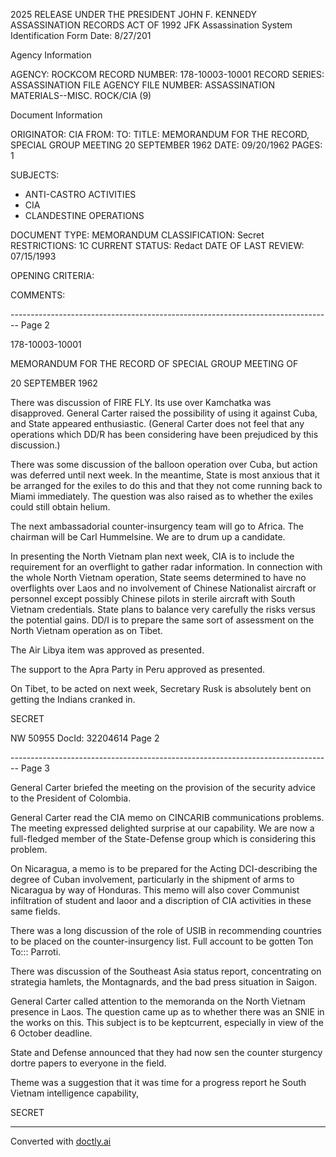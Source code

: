 2025 RELEASE UNDER THE PRESIDENT JOHN F. KENNEDY ASSASSINATION RECORDS ACT OF 1992
JFK Assassination System
Identification Form
Date: 8/27/201

Agency Information

AGENCY: ROCKCOM
RECORD NUMBER: 178-10003-10001
RECORD SERIES: ASSASSINATION FILE
AGENCY FILE NUMBER: ASSASSINATION MATERIALS--MISC. ROCK/CIA (9)

Document Information

ORIGINATOR: CIA
FROM:
TO:
TITLE: MEMORANDUM FOR THE RECORD, SPECIAL GROUP MEETING 20 SEPTEMBER 1962
DATE: 09/20/1962
PAGES: 1

SUBJECTS:

*   ANTI-CASTRO ACTIVITIES
*   CIA
*   CLANDESTINE OPERATIONS

DOCUMENT TYPE: MEMORANDUM
CLASSIFICATION: Secret
RESTRICTIONS: 1C
CURRENT STATUS: Redact
DATE OF LAST REVIEW: 07/15/1993

OPENING CRITERIA:

COMMENTS:


-------------------------------------------------------------------------------- Page 2

178-10003-10001

MEMORANDUM FOR THE RECORD OF SPECIAL GROUP MEETING OF

20 SEPTEMBER 1962

There was discussion of FIRE FLY. Its use over Kamchatka was disapproved. General Carter raised the possibility of using it against Cuba, and State appeared enthusiastic. (General Carter does not feel that any operations which DD/R has been considering have been prejudiced by this discussion.)

There was some discussion of the balloon operation over Cuba, but action was deferred until next week. In the meantime, State is most anxious that it be arranged for the exiles to do this and that they not come running back to Miami immediately. The question was also raised as to whether the exiles could still obtain helium.

The next ambassadorial counter-insurgency team will go to Africa. The chairman will be Carl Hummelsine. We are to drum up a candidate.

In presenting the North Vietnam plan next week, CIA is to include the requirement for an overflight to gather radar information. In connection with the whole North Vietnam operation, State seems determined to have no overflights over Laos and no involvement of Chinese Nationalist aircraft or personnel except possibly Chinese pilots in sterile aircraft with South Vietnam credentials. State plans to balance very carefully the risks versus the potential gains. DD/I is to prepare the same sort of assessment on the North Vietnam operation as on Tibet.

The Air Libya item was approved as presented.

The support to the Apra Party in Peru approved as presented.

On Tibet, to be acted on next week, Secretary Rusk is absolutely bent on getting the Indians cranked in.

SECRET

NW 50955 DocId: 32204614 Page 2


-------------------------------------------------------------------------------- Page 3

General Carter briefed the meeting on the provision of the security advice to the President of Colombia.

General Carter read the CIA memo on CINCARIB communications problems. The meeting expressed delighted surprise at our capability. We are now a full-fledged member of the State-Defense group which is considering this problem.

On Nicaragua, a memo is to be prepared for the Acting DCI-describing the degree of Cuban involvement, particularly in the shipment of arms to Nicaragua by way of Honduras. This memo will also cover Communist infiltration of student and laoor and a discription of CIA activities in these same fields.

There was a long discussion of the role of USIB in recommending countries to be placed on the counter-insurgency list. Full account to be gotten Ton To::: Parroti.

There was discussion of the Southeast Asia status report, concentrating on strategia hamlets, the Montagnards, and the bad press situation in Saigon.

General Carter called attention to the memoranda on the North Vietnam presence in Laos. The question came up as to whether there was an SNIE in the works on this. This subject is to be keptcurrent, especially in view of the 6 October deadline.

State and Defense announced that they had now sen the counter sturgency dortre papers to everyone in the field.

Theme was a suggestion that it was time for a progress report he South Vietnam intelligence capability,

SECRET


---
Converted with [doctly.ai](https://doctly.ai)